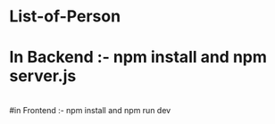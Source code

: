 # List-of-Person
# In Backend :- npm install and npm server.js
<br/>
#in Frontend :- npm install and npm run dev
